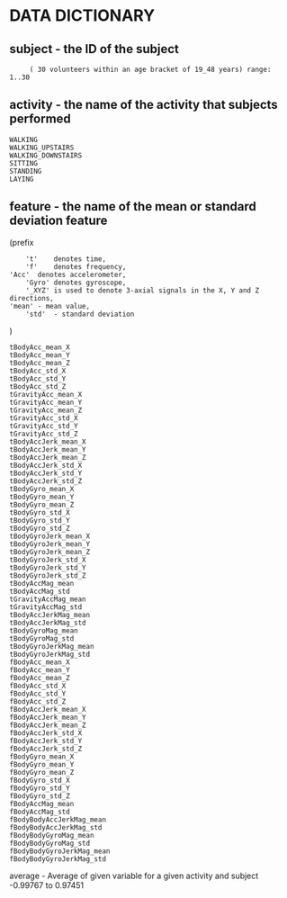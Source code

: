 #			DATA DICTIONARY 
			
## subject - the ID of the subject
         ( 30 volunteers within an age bracket of 19_48 years) range: 1..30

## activity - the name of the activity that subjects performed	
	WALKING            
	WALKING_UPSTAIRS   
	WALKING_DOWNSTAIRS
	SITTING            
	STANDING           
	LAYING

## feature - the name of the mean or standard deviation feature
(prefix 

        't'    denotes time,
        'f'    denotes frequency,
	'Acc'  denotes accelerometer, 
        'Gyro' denotes gyroscope,
        '_XYZ' is used to denote 3-axial signals in the X, Y and Z directions,
	'mean' - mean value, 
        'std'  - standard deviation
)

		
	tBodyAcc_mean_X           
	tBodyAcc_mean_Y          
	tBodyAcc_mean_Z           
	tBodyAcc_std_X           
	tBodyAcc_std_Y            
	tBodyAcc_std_Z           
	tGravityAcc_mean_X        
	tGravityAcc_mean_Y       
	tGravityAcc_mean_Z        
	tGravityAcc_std_X        
	tGravityAcc_std_Y         
	tGravityAcc_std_Z        
	tBodyAccJerk_mean_X       
	tBodyAccJerk_mean_Y      
	tBodyAccJerk_mean_Z       
	tBodyAccJerk_std_X       
	tBodyAccJerk_std_Y        
	tBodyAccJerk_std_Z       
	tBodyGyro_mean_X          
	tBodyGyro_mean_Y         
	tBodyGyro_mean_Z          
	tBodyGyro_std_X          
	tBodyGyro_std_Y           
	tBodyGyro_std_Z          
	tBodyGyroJerk_mean_X      
	tBodyGyroJerk_mean_Y     
	tBodyGyroJerk_mean_Z      
	tBodyGyroJerk_std_X      
	tBodyGyroJerk_std_Y       
	tBodyGyroJerk_std_Z      
	tBodyAccMag_mean          
	tBodyAccMag_std          
	tGravityAccMag_mean       
	tGravityAccMag_std       
	tBodyAccJerkMag_mean      
	tBodyAccJerkMag_std      
	tBodyGyroMag_mean         
	tBodyGyroMag_std         
	tBodyGyroJerkMag_mean     
	tBodyGyroJerkMag_std     
	fBodyAcc_mean_X           
	fBodyAcc_mean_Y          
	fBodyAcc_mean_Z           
	fBodyAcc_std_X           
	fBodyAcc_std_Y            
	fBodyAcc_std_Z           
	fBodyAccJerk_mean_X       
	fBodyAccJerk_mean_Y      
	fBodyAccJerk_mean_Z       
	fBodyAccJerk_std_X       
	fBodyAccJerk_std_Y        
	fBodyAccJerk_std_Z       
	fBodyGyro_mean_X          
	fBodyGyro_mean_Y         
	fBodyGyro_mean_Z          
	fBodyGyro_std_X          
	fBodyGyro_std_Y           
	fBodyGyro_std_Z          
	fBodyAccMag_mean          
	fBodyAccMag_std          
	fBodyBodyAccJerkMag_mean  
	fBodyBodyAccJerkMag_std  
	fBodyBodyGyroMag_mean     
	fBodyBodyGyroMag_std     
	fBodyBodyGyroJerkMag_mean 
	fBodyBodyGyroJerkMag_std

average - Average of  given variable for a given activity and subject
	-0.99767 to 0.97451